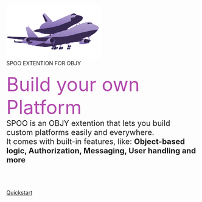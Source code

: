 <!-- _coverpage.md -->

<div style="height:200px"></div>

<img src="assets/img/shuttlecarrier.png" style="width: 250px;max-width:100%;">
<div class="title">SPOO EXTENTION FOR OBJY</div>
<br>
<span style="font-size: 50px;color:#b14aad">Build your own Platform
</span>
<br>


<span style="font-size:20px">
SPOO is an OBJY extention that lets you build custom platforms easily and everywhere.<br> It comes with built-in features, like: <b>Object-based logic, Authorization, Messaging, User handling and more</b>
</span>
<br><br>
<br>
<br>


<a class="btn-sm" href="#/?id=quickstart">Quickstart</a>
<div style="height:10px"></div>

<center style="width: 100%;align-items: center;justify-content: center;max-width:100%;white-space:nowrap">

</center>
